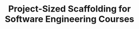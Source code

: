 ---
title: "Project-Sized Scaffolding for Software Engineering Courses"
authors: "David C Shepherd, Felipe Fronchetti, Yu Liu, Daqing Hou, Jan DeWaters, Mary Margaret Small"
published_at: "2022 IEEE/ACM First International Workshop on Designing and Running Project-Based Courses in Software Engineering Education (DREE)"
year: 2022
preprint: "https://ieeexplore.ieee.org/abstract/document/9853566/"
slides: 
---